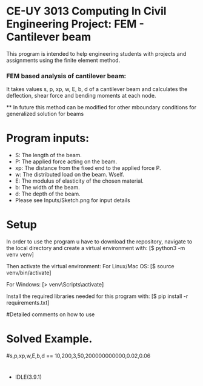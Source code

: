 # CE-UY 3013 Computing In Civil Engineering Project: FEM - Cantilever beam


This program is intended to help engineering students with projects and assignments using the finite element method.

### FEM based analysis of cantilever beam:
It takes values s, p, xp, w, E, b, d of a cantilever beam and calculates the deflection, shear force and bending moments at each node.

** In future this method can be modified for other mboundary conditions for generalized solution for beams

#  Program inputs: 
* S: The length of the beam.
* P: The applied force acting on the beam.
* xp: The distance from the fixed end to the applied force P.
* w: The distributed load on the beam. Wself.
* E: The modulus of elasticity of the chosen material.
* b: The width of the beam.
* d: The depth of the beam.
* Please see Inputs/Sketch.png for input details

# Setup
In order to use the program u have to download the repository, navigate to the local directory and create a virtual environment with:
[$ python3 -m venv venv]

Then activate the virtual environment:
For Linux/Mac OS:
[$ source venv/bin/activate]

For Windows:
[> venv\Scripts\activate]

Install the required libraries needed for this program with:
[$ pip install -r requirements.txt]

#Detailed comments on how to use

# Solved Example. 
#s,p,xp,w,E,b,d == 10,200,3,50,200000000000,0.02,0.06

#   
* IDLE(3.9.1)


